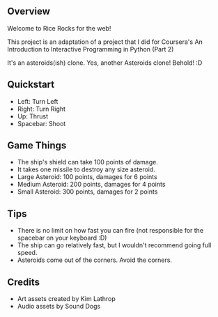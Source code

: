 ## Overview
Welcome to Rice Rocks for the web!

This project is an adaptation of a project that I did for Coursera's
An Introduction to Interactive Programming in Python (Part 2)
 
It's an asteroids(ish) clone. Yes, another Asteroids clone! Behold! :D

## Quickstart
* Left: Turn Left
* Right: Turn Right
* Up: Thrust
* Spacebar: Shoot

## Game Things
* The ship's shield can take 100 points of damage.
* It takes one missile to destroy any size asteroid.
* Large Asteroid: 100 points, damages for 6 points
* Medium Asteroid: 200 points, damages for 4 points
* Small Asteroid: 300 points, damages for 2 points

## Tips
* There is no limit on how fast you can fire (not responsible for the spacebar on your keyboard :D)
* The ship can go relatively fast, but I wouldn't recommend going full speed.
* Asteroids come out of the corners. Avoid the corners.

## Credits
* Art assets created by Kim Lathrop
* Audio assets by Sound Dogs

